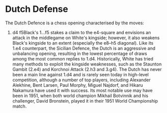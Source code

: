 # Dutch Defense

The Dutch Defence is a chess opening characterised by the moves:

1. d4 f5Black's 1...f5 stakes a claim to the e4-square and envisions an attack in the middlegame on White's kingside; however, it also weakens Black's kingside to an extent (especially the e8–h5 diagonal). Like its 1.e4 counterpart, the Sicilian Defence, the Dutch is an aggressive and unbalancing opening, resulting in the lowest percentage of draws among the most common replies to 1.d4. Historically, White has tried many methods to exploit the kingside weaknesses, such as the Staunton Gambit (2.e4) and Korchnoi Attack (2.h3 and 3.g4).
The Dutch has never been a main line against 1.d4 and is rarely seen today in high-level competition, although a number of top players, including Alexander Alekhine, Bent Larsen, Paul Morphy, Miguel Najdorf, and Hikaru Nakamura have used it with success. Its most notable use may have been in 1951, when both world champion Mikhail Botvinnik and his challenger, David Bronstein, played it in their 1951 World Championship match.

